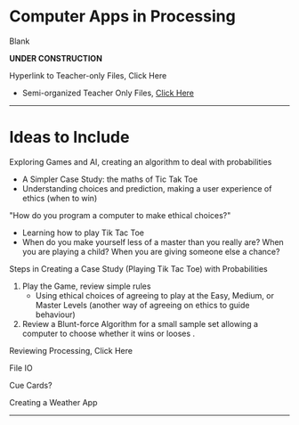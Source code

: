 # Computer Apps in Processing
Blank

**UNDER CONSTRUCTION**

Hyperlink to Teacher-only Files, <a herf="https://drive.google.com/drive/folders/1dypmTf5AUxQQN6Bg0gQNNVjeARoiilxm">Click Here</a>
- Semi-organized Teacher Only Files, <a href="https://github.com/QEHS-ProcessingJava/Games-and-AI-Ideas">Click Here</a>

---

# Ideas to Include

Exploring Games and AI, creating an algorithm to deal with probabilities
- A Simpler Case Study: the maths of Tic Tak Toe
- Understanding choices and prediction, making a user experience of ethics (when to win)

"How do you program a computer to make ethical choices?"
- Learning how to play Tik Tac Toe
- When do you make yourself less of a master than you really are? When you are playing a child? When you are giving someone else a chance?

Steps in Creating a Case Study (Playing Tik Tac Toe) with Probabilities
1. Play the Game, review simple rules
   - Using ethical choices of agreeing to play at the Easy, Medium, or Master Levels (another way of agreeing on ethics to guide behaviour)
2. Review a Blunt-force Algorithm for a small sample set allowing a computer to choose whether it wins or looses
.  


Reviewing Processing, <a herf="https://drive.google.com/drive/folders/1SlRPvA7aeSPPZgV9GouJFS1mHgakZvUn">Click Here</a>

File IO

Cue Cards?

Creating a Weather App

---

